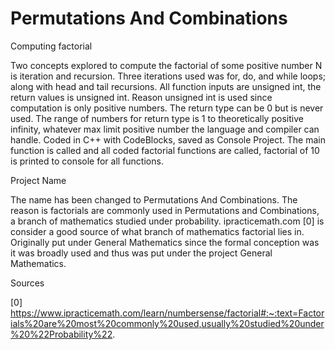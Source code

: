 # Permutations And Combinations

Computing factorial

Two concepts explored to compute the factorial of some positive number N is iteration and recursion. Three iterations used was for, do, and while loops; along with head and tail recursions. All function inputs are unsigned int, the return values is unsigned int. Reason unsigned int is used since computation is only positive numbers. The return type can be 0 but is never used. The range of numbers for return type is 1 to theoretically positive infinity, whatever max limit positive number the language and compiler can handle. Coded in C++ with CodeBlocks, saved as Console Project. The main function is called and all coded factorial functions are called, factorial of 10 is printed to console for all functions.

Project Name

The name has been changed to Permutations And Combinations. The reason is factorials are commonly used in Permutations and Combinations, a branch of mathematics studied under probability. ipracticemath.com [0] is consider a good source of what branch of mathematics factorial lies in. Originally put under General Mathematics since the formal conception was it was broadly used and thus was put under the project General Mathematics.    

Sources

[0] https://www.ipracticemath.com/learn/numbersense/factorial#:~:text=Factorials%20are%20most%20commonly%20used,usually%20studied%20under%20%22Probability%22.


